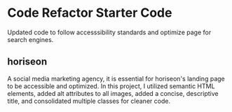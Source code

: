 # Code Refactor Starter Code
Updated code to follow accesssibility standards and optimize page for search engines.

## horiseon

A social media marketing agency, it is essential for horiseon's landing page to be accessible and optimized. In this project, I utilized semantic HTML elements, added alt attributes to all images, added a concise, descriptive title, and consolidated multiple classes for cleaner code.
